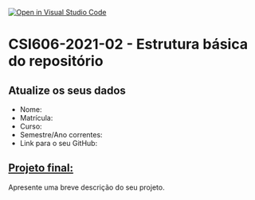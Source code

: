[![Open in Visual Studio Code](https://classroom.github.com/assets/open-in-vscode-c66648af7eb3fe8bc4f294546bfd86ef473780cde1dea487d3c4ff354943c9ae.svg)](https://classroom.github.com/online_ide?assignment_repo_id=8167795&assignment_repo_type=AssignmentRepo)
# **CSI606-2021-02 - Estrutura básica do repositório**

## Atualize os seus dados

- Nome:
- Matrícula:
- Curso:
- Semestre/Ano correntes:
- Link para o seu GitHub:

## [Projeto final:](./Projeto/README.md)

Apresente uma breve descrição do seu projeto.
